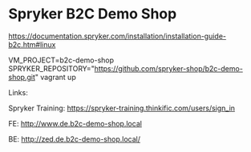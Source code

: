 # Spryker B2C Demo Shop



https://documentation.spryker.com/installation/installation-guide-b2c.htm#linux


VM_PROJECT=b2c-demo-shop SPRYKER_REPOSITORY="https://github.com/spryker-shop/b2c-demo-shop.git" vagrant up



Links:

Spryker Training:
https://spryker-training.thinkific.com/users/sign_in

FE:
http://www.de.b2c-demo-shop.local

BE:
http://zed.de.b2c-demo-shop.local/
